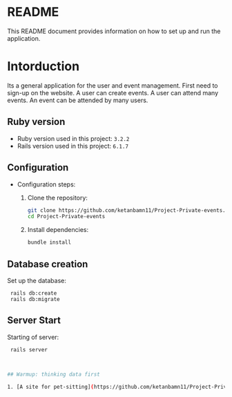 # README

This README document provides information on how to set up and run the application.

# Intorduction
Its a general application for the user and event management.
First need to sign-up on the website. A user can create events. A user can attend many events. An event can be attended by many users.

## Ruby version

* Ruby version used in this project: `3.2.2`
* Rails version used in this project: `6.1.7`

## Configuration

* Configuration steps:

  1. Clone the repository:

     ```bash
     git clone https://github.com/ketanbamn11/Project-Private-events.git
     cd Project-Private-events
     ```

  2. Install dependencies:

     ```bash
     bundle install
     ```

## Database creation

Set up the database:

     rails db:create
     rails db:migrate

## Server Start

Starting of server: 
   ```bash
    rails server



## Warmup: thinking data first

1. [A site for pet-sitting](https://github.com/ketanbamn11/Project-Private-events/blob/main/public/pet-sitting.md)



  
